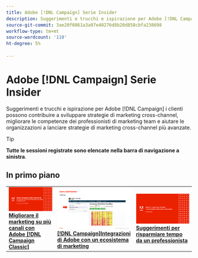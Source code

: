 ```yaml
---
title: Adobe [!DNL Campaign] Serie Insider
description: Suggerimenti e trucchi e ispirazione per Adobe [!DNL Campaign] i clienti possono contribuire a sviluppare strategie di marketing cross-channel, migliorare le competenze dei professionisti di marketing team e aiutare le organizzazioni a lanciare strategie di marketing cross-channel più avanzate.
source-git-commit: 3ae20f0861a3a97e40276d8b20d858cbfa238698
workflow-type: tm+mt
source-wordcount: '110'
ht-degree: 5%

---
```


# Adobe [!DNL Campaign] Serie Insider

Suggerimenti e trucchi e ispirazione per Adobe [!DNL Campaign] i clienti possono contribuire a sviluppare strategie di marketing cross-channel, migliorare le competenze dei professionisti di marketing team e aiutare le organizzazioni a lanciare strategie di marketing cross-channel più avanzate.

>[!TIP]
>
>**Tutte le sessioni registrate sono elencate nella barra di navigazione a sinistra**.

## In primo piano

<table>
  <tr>
   <td>
      <a href="2022/cross-channel.md">
      <img alt="Migliorare il marketing su più canali con Adobe [!DNL Campaign Classic]" src="assets/cross-channel.png"/>
      </a>
      <div>
         <a href="./2022/cross-channel.md"><strong>Migliorare il marketing su più canali con Adobe [!DNL Campaign Classic]</strong></a>
         <br/>
      </div>
   </td>
   <td>
      <a href="2022/integrations.md">
      <img alt="Adobe [!DNL Campaign] integrazioni con un ecosistema di marketing" src="assets/integrations.png"/>
      </a>
      <div>
         <a href="./2022/integrations.md"><strong>[!DNL Campaign]Integrazioni di Adobe con un ecosistema di marketing</strong></a>
         <br/>
      </div>
   </td>
   <td>
      <a href="2022/tips.md">
      <img alt="Suggerimenti per risparmiare tempo da un professionista" src="./assets/tips.png"/>
      </a>
      <div>
         <a href="2022/tips.md"><strong>Suggerimenti per risparmiare tempo da un professionista</strong></a>
         <br/>
      </div>
   </td>
</table>
